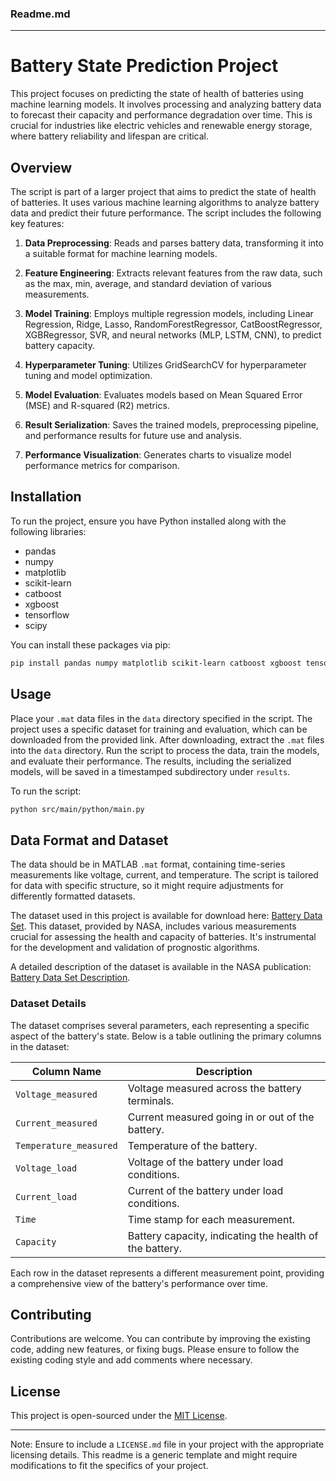 ### Readme.md

---

# Battery State Prediction Project

This project focuses on predicting the state of health of batteries using machine learning models. It involves processing and analyzing battery data to forecast their capacity and performance degradation over time. This is crucial for industries like electric vehicles and renewable energy storage, where battery reliability and lifespan are critical.

## Overview

The script is part of a larger project that aims to predict the state of health of batteries. It uses various machine learning algorithms to analyze battery data and predict their future performance. The script includes the following key features:

1. **Data Preprocessing**: Reads and parses battery data, transforming it into a suitable format for machine learning models.

2. **Feature Engineering**: Extracts relevant features from the raw data, such as the max, min, average, and standard deviation of various measurements.

3. **Model Training**: Employs multiple regression models, including Linear Regression, Ridge, Lasso, RandomForestRegressor, CatBoostRegressor, XGBRegressor, SVR, and neural networks (MLP, LSTM, CNN), to predict battery capacity.

4. **Hyperparameter Tuning**: Utilizes GridSearchCV for hyperparameter tuning and model optimization.

5. **Model Evaluation**: Evaluates models based on Mean Squared Error (MSE) and R-squared (R2) metrics.

6. **Result Serialization**: Saves the trained models, preprocessing pipeline, and performance results for future use and analysis.

7. **Performance Visualization**: Generates charts to visualize model performance metrics for comparison.

## Installation

To run the project, ensure you have Python installed along with the following libraries:

- pandas
- numpy
- matplotlib
- scikit-learn
- catboost
- xgboost
- tensorflow
- scipy

You can install these packages via pip:

```bash
pip install pandas numpy matplotlib scikit-learn catboost xgboost tensorflow scipy
```

## Usage

Place your `.mat` data files in the `data` directory specified in the script. The project uses a specific dataset for training and evaluation, which can be downloaded from the provided link. After downloading, extract the `.mat` files into the `data` directory. Run the script to process the data, train the models, and evaluate their performance. The results, including the serialized models, will be saved in a timestamped subdirectory under `results`.

To run the script:

```bash
python src/main/python/main.py
```

## Data Format and Dataset

The data should be in MATLAB `.mat` format, containing time-series measurements like voltage, current, and temperature. The script is tailored for data with specific structure, so it might require adjustments for differently formatted datasets.

The dataset used in this project is available for download here: [Battery Data Set](https://phm-datasets.s3.amazonaws.com/NASA/5.+Battery+Data+Set.zip). This dataset, provided by NASA, includes various measurements crucial for assessing the health and capacity of batteries. It's instrumental for the development and validation of prognostic algorithms.

A detailed description of the dataset is available in the NASA publication: [Battery Data Set Description](https://c3.ndc.nasa.gov/dashlink/static/media/publication/2008_IMmag_BHM.pdf).

### Dataset Details

The dataset comprises several parameters, each representing a specific aspect of the battery's state. Below is a table outlining the primary columns in the dataset:

| Column Name           | Description                                           |
|-----------------------|-------------------------------------------------------|
| `Voltage_measured`    | Voltage measured across the battery terminals.        |
| `Current_measured`    | Current measured going in or out of the battery.      |
| `Temperature_measured`| Temperature of the battery.                           |
| `Voltage_load`        | Voltage of the battery under load conditions.         |
| `Current_load`        | Current of the battery under load conditions.         |
| `Time`                | Time stamp for each measurement.                      |
| `Capacity`            | Battery capacity, indicating the health of the battery. |

Each row in the dataset represents a different measurement point, providing a comprehensive view of the battery's performance over time.

## Contributing

Contributions are welcome. You can contribute by improving the existing code, adding new features, or fixing bugs. Please ensure to follow the existing coding style and add comments where necessary.

## License

This project is open-sourced under the [MIT License](LICENSE.md).

---

Note: Ensure to include a `LICENSE.md` file in your project with the appropriate licensing details. This readme is a generic template and might require modifications to fit the specifics of your project.